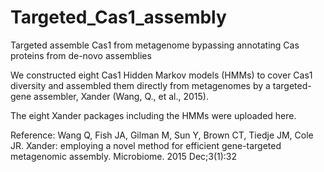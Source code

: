 # Targeted_Cas1_assembly
Targeted assemble Cas1 from metagenome bypassing annotating Cas proteins from de-novo assemblies

We constructed eight Cas1 Hidden Markov models (HMMs) to cover Cas1 diversity and assembled them directly from metagenomes by a targeted-gene assembler, Xander (Wang, Q., et al., 2015). 

The eight Xander packages including the HMMs were uploaded here.

Reference: 
Wang Q, Fish JA, Gilman M, Sun Y, Brown CT, Tiedje JM, Cole JR. Xander: employing a novel method for efficient gene-targeted metagenomic assembly. Microbiome. 2015 Dec;3(1):32
